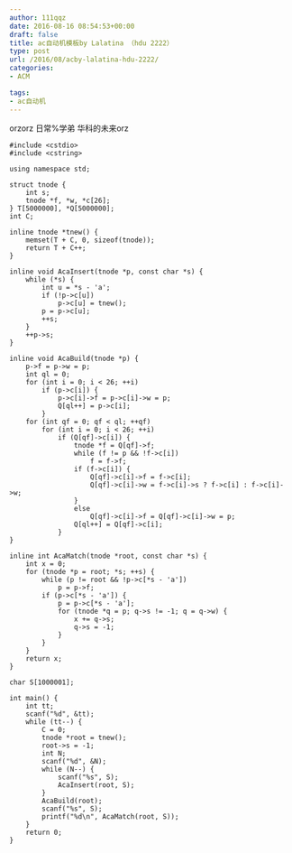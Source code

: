 ```yaml
---
author: 111qqz
date: 2016-08-16 08:54:53+00:00
draft: false
title: ac自动机模板by Lalatina （hdu 2222）
type: post
url: /2016/08/acby-lalatina-hdu-2222/
categories:
- ACM

tags:
- ac自动机
---
```


orzorz 日常%学弟  华科的未来orz

 

    
    #include <cstdio>
    #include <cstring>
    
    using namespace std;
    
    struct tnode {
        int s;
        tnode *f, *w, *c[26];
    } T[5000000], *Q[5000000];
    int C;
    
    inline tnode *tnew() {
        memset(T + C, 0, sizeof(tnode));
        return T + C++;
    }
    
    inline void AcaInsert(tnode *p, const char *s) {
        while (*s) {
            int u = *s - 'a';
            if (!p->c[u])
                p->c[u] = tnew();
            p = p->c[u];
            ++s;
        }
        ++p->s;
    }
    
    inline void AcaBuild(tnode *p) {
        p->f = p->w = p;
        int ql = 0;
        for (int i = 0; i < 26; ++i)
            if (p->c[i]) {
                p->c[i]->f = p->c[i]->w = p;
                Q[ql++] = p->c[i];
            }
        for (int qf = 0; qf < ql; ++qf)
            for (int i = 0; i < 26; ++i)
                if (Q[qf]->c[i]) {
                    tnode *f = Q[qf]->f;
                    while (f != p && !f->c[i])
                        f = f->f;
                    if (f->c[i]) {
                        Q[qf]->c[i]->f = f->c[i];
                        Q[qf]->c[i]->w = f->c[i]->s ? f->c[i] : f->c[i]->w;
                    }
                    else
                        Q[qf]->c[i]->f = Q[qf]->c[i]->w = p;
                    Q[ql++] = Q[qf]->c[i];
                }
    }
    
    inline int AcaMatch(tnode *root, const char *s) {
        int x = 0;
        for (tnode *p = root; *s; ++s) {
            while (p != root && !p->c[*s - 'a'])
                p = p->f;
            if (p->c[*s - 'a']) {
                p = p->c[*s - 'a'];
                for (tnode *q = p; q->s != -1; q = q->w) {
                    x += q->s;
                    q->s = -1;
                }
            }
        }
        return x;
    }
    
    char S[1000001];
    
    int main() {
        int tt;
        scanf("%d", &tt);
        while (tt--) {
            C = 0;
            tnode *root = tnew();
            root->s = -1;
            int N;
            scanf("%d", &N);
            while (N--) {
                scanf("%s", S);
                AcaInsert(root, S);
            }
            AcaBuild(root);
            scanf("%s", S);
            printf("%d\n", AcaMatch(root, S));
        }
        return 0;
    }



